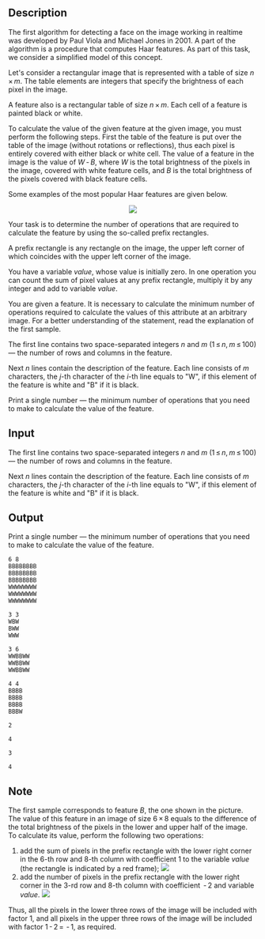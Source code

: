## Description

<div><p>The first algorithm for detecting a face on the image working in realtime was developed by Paul Viola and Michael Jones in 2001. A part of the algorithm is a procedure that computes <span class="tex-font-style-it">Haar features</span>. As part of this task, we consider a simplified model of this concept.</p><p>Let's consider a rectangular image that is represented with a table of size <span class="tex-span"><i>n</i> × <i>m</i></span>. The table elements are integers that specify the brightness of each pixel in the image.</p><p>A <span class="tex-font-style-it">feature</span> also is a rectangular table of size <span class="tex-span"><i>n</i> × <i>m</i></span>. Each cell of a <span class="tex-font-style-it">feature</span> is painted black or white.</p><p>To calculate the value of the given feature at the given image, you must perform the following steps. First the table of the feature is put over the table of the image (without rotations or reflections), thus each pixel is entirely covered with either black or white cell. The <span class="tex-font-style-it">value</span> of a feature in the image is the value of <span class="tex-span"><i>W</i> - <i>B</i></span>, where <span class="tex-span"><i>W</i></span> is the total brightness of the pixels in the image, covered with white feature cells, and <span class="tex-span"><i>B</i></span> is the total brightness of the pixels covered with black feature cells.</p><p>Some examples of the most popular Haar features are given below. </p><center> <img class="tex-graphics" src="file://C3r1D1KH.png" style="max-width: 100.0%;max-height: 100.0%;"> </center><p>Your task is to determine the number of operations that are required to calculate the feature by using the so-called <span class="tex-font-style-it">prefix rectangles</span>.</p><p>A <span class="tex-font-style-it">prefix rectangle</span> is any rectangle on the image, the upper left corner of which coincides with the upper left corner of the image.</p><p>You have a variable <span class="tex-span"><i>value</i></span>, whose value is initially zero. In one <span class="tex-font-style-it">operation</span> you can count the sum of pixel values ​​at any prefix rectangle, multiply it by any integer and add to variable <span class="tex-span"><i>value</i></span>.</p><p>You are given a feature. It is necessary to calculate the minimum number of <span class="tex-font-style-it">operations</span> required to calculate the values of this attribute at an arbitrary image. For a better understanding of the statement, read the explanation of the first sample.</p></div><div class="input-specification"><p>The first line contains two space-separated integers <span class="tex-span"><i>n</i></span> and <span class="tex-span"><i>m</i></span> (<span class="tex-span">1 ≤ <i>n</i>, <i>m</i> ≤ 100</span>) — the number of rows and columns in the feature.</p><p>Next <span class="tex-span"><i>n</i></span> lines contain the description of the feature. Each line consists of <span class="tex-span"><i>m</i></span> characters, the <span class="tex-span"><i>j</i></span>-th character of the <span class="tex-span"><i>i</i></span>-th line equals to "<span class="tex-font-style-tt">W</span>", if this element of the feature is white and "<span class="tex-font-style-tt">B</span>" if it is black.</p></div><div class="output-specification"><p>Print a single number — the minimum number of operations that you need to make to calculate the value of the feature.</p></div>

## Input

<p>The first line contains two space-separated integers <span class="tex-span"><i>n</i></span> and <span class="tex-span"><i>m</i></span> (<span class="tex-span">1 ≤ <i>n</i>, <i>m</i> ≤ 100</span>) — the number of rows and columns in the feature.</p><p>Next <span class="tex-span"><i>n</i></span> lines contain the description of the feature. Each line consists of <span class="tex-span"><i>m</i></span> characters, the <span class="tex-span"><i>j</i></span>-th character of the <span class="tex-span"><i>i</i></span>-th line equals to "<span class="tex-font-style-tt">W</span>", if this element of the feature is white and "<span class="tex-font-style-tt">B</span>" if it is black.</p>

## Output

<p>Print a single number — the minimum number of operations that you need to make to calculate the value of the feature.</p>





```input1
6 8
BBBBBBBB
BBBBBBBB
BBBBBBBB
WWWWWWWW
WWWWWWWW
WWWWWWWW

```




```input2
3 3
WBW
BWW
WWW

```




```input3
3 6
WWBBWW
WWBBWW
WWBBWW

```




```input4
4 4
BBBB
BBBB
BBBB
BBBW

```




```output1
2

```




```output2
4

```




```output3
3

```




```output4
4

```



## Note

<p>The first sample corresponds to feature <span class="tex-span"><i>B</i></span>, the one shown in the picture. The value of this feature in an image of size <span class="tex-span">6 × 8</span> equals to the difference of the total brightness of the pixels in the lower and upper half of the image. To calculate its value, perform the following two <span class="tex-font-style-it">operations</span>:</p><ol> <li> add the sum of pixels in the prefix rectangle with the lower right corner in the <span class="tex-span">6</span>-th row and <span class="tex-span">8</span>-th column with coefficient <span class="tex-span">1</span> to the variable <span class="tex-span"><i>value</i></span> (the rectangle is indicated by a red frame); <img class="tex-graphics" src="file://awcGxP1h.png" style="max-width: 100.0%;max-height: 100.0%;"></li><li> add the number of pixels in the prefix rectangle with the lower right corner in the <span class="tex-span">3</span>-rd row and <span class="tex-span">8</span>-th column with coefficient <span class="tex-span"> - 2</span> and variable <span class="tex-span"><i>value</i></span>. <img class="tex-graphics" src="file://ivvzsprJ.png" style="max-width: 100.0%;max-height: 100.0%;"> </li></ol><p>Thus, all the pixels in the lower three rows of the image will be included with factor <span class="tex-span">1</span>, and all pixels in the upper three rows of the image will be included with factor <span class="tex-span">1 - 2 =  - 1</span>, as required.</p>
